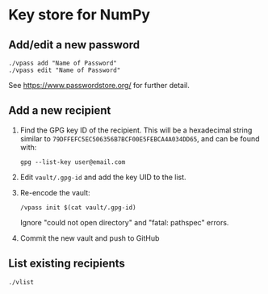 # Key store for NumPy

## Add/edit a new password

```
./vpass add "Name of Password"
./vpass edit "Name of Password"
```

See https://www.passwordstore.org/ for further detail.

## Add a new recipient

1. Find the GPG key ID of the recipient.  This will be a hexadecimal
   string similar to `79DFFEFC5EC506356B7BCF00E5FEBCA4A034DD65`, and
   can be found with:

   ```
   gpg --list-key user@email.com
   ```

2. Edit `vault/.gpg-id` and add the key UID to the list.

3. Re-encode the vault:

   ```
   /vpass init $(cat vault/.gpg-id)
   ```

   Ignore "could not open directory" and "fatal: pathspec" errors.

4. Commit the new vault and push to GitHub

## List existing recipients

```
./vlist
```
